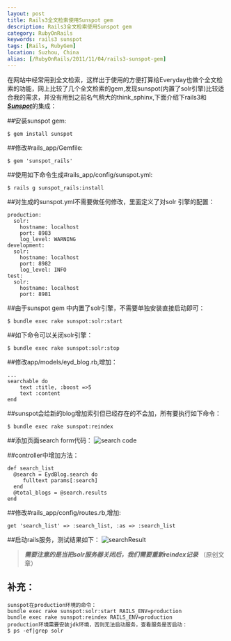 ```yaml
---
layout: post
title: Rails3全文检索使用Sunspot gem
description: Rails3全文检索使用Sunspot gem
category: RubyOnRails
keywords: rails3 sunspot
tags: [Rails, RubyGem]
location: Suzhou, China
alias: [/RubyOnRails/2011/11/04/rails3-sunspot-gem]
---
```

在网站中经常用到全文检索，这样出于使用的方便打算给Everyday也做个全文检索的功能，网上比较了几个全文检索的gem,发现sunspot(内置了solr引擎)比较适合我的需求，并没有用到之前名气稍大的think_sphinx,下面介绍下rails3和[***Sunspot***](http://outoftime.github.com/sunspot/)的集成：

##安装sunspot gem:

	$ gem install sunspot

##修改#rails_app/Gemfile:

	$ gem 'sunspot_rails'

##使用如下命令生成#rails_app/config/sunspot.yml:

	$ rails g sunspot_rails:install

##对生成的sunspot.yml不需要做任何修改，里面定义了对solr 引擎的配置：

	production:
	  solr:
		hostname: localhost
		port: 8983
		log_level: WARNING
	development:
	  solr:
		hostname: localhost
		port: 8982
		log_level: INFO
	test:
	  solr:
		hostname: localhost
		port: 8981
##由于sunspot gem 中内置了solr引擎，不需要单独安装直接启动即可：

	$ bundle exec rake sunspot:solr:start

##如下命令可以关闭solr引擎：

	$ bundle exec rake sunspot:solr:stop

##修改app/models/eyd_blog.rb,增加：

	...
	searchable do
		text :title, :boost =>5
		text :content
	end

##sunspot会给新的blog增加索引但已经存在的不会加，所有要执行如下命令：

	$ bundle exec rake sunspot:reindex

##添加页面search form代码：
![search code](http://cms.everyday-cn.com/system/pictures/973/large__search.png?1320390727)

##controller中增加方法：

	def search_list
	  @search = EydBlog.search do
		 fulltext params[:search]
	  end
	  @total_blogs = @search.results
	end

##修改#rails_app/config/routes.rb,增加:

	get 'search_list' => :search_list, :as => :search_list

##启动rails服务，测试结果如下：
![searchResult](http://cms.everyday-cn.com/system/pictures/974/large_result_list.png?1320391117)

> ***需要注意的是当把solr服务器关闭后，我们需要重新reindex记录*** （原创文章）

## 补充：

	sunspot在production环境的命令：
	bundle exec rake sunspot:solr:start RAILS_ENV=production
	bundle exec rake sunspot:reindex RAILS_ENV=production
	production环境需要安装jdk环境，否则无法启动服务，查看服务是否启动：
	$ ps -ef|grep solr
